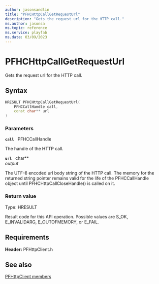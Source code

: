 ```yaml
---
author: jasonsandlin
title: "PFHCHttpCallGetRequestUrl"
description: "Gets the request url for the HTTP call."
ms.author: jasonsa
ms.topic: reference
ms.service: playfab
ms.date: 03/09/2023
---
```


# PFHCHttpCallGetRequestUrl  

Gets the request url for the HTTP call.  

## Syntax  
  
```cpp
HRESULT PFHCHttpCallGetRequestUrl(  
    PFHCCallHandle call,  
    const char** url  
)  
```  
  
### Parameters  
  
**`call`** &nbsp; PFHCCallHandle  
  
The handle of the HTTP call.  
  
**`url`** &nbsp; char**  
*output*  
  
The UTF-8 encoded url body string of the HTTP call. The memory for the returned string pointer remains valid for the life of the PFHCCallHandle object until PFHCHttpCallCloseHandle() is called on it.  
  
  
### Return value
Type: HRESULT
  
Result code for this API operation. Possible values are S_OK, E_INVALIDARG, E_OUTOFMEMORY, or E_FAIL.
  
  
## Requirements  
  
**Header:** PFHttpClient.h
  
## See also  
[PFHttpClient members](../pfhttpclient_members.md)  

  
  
